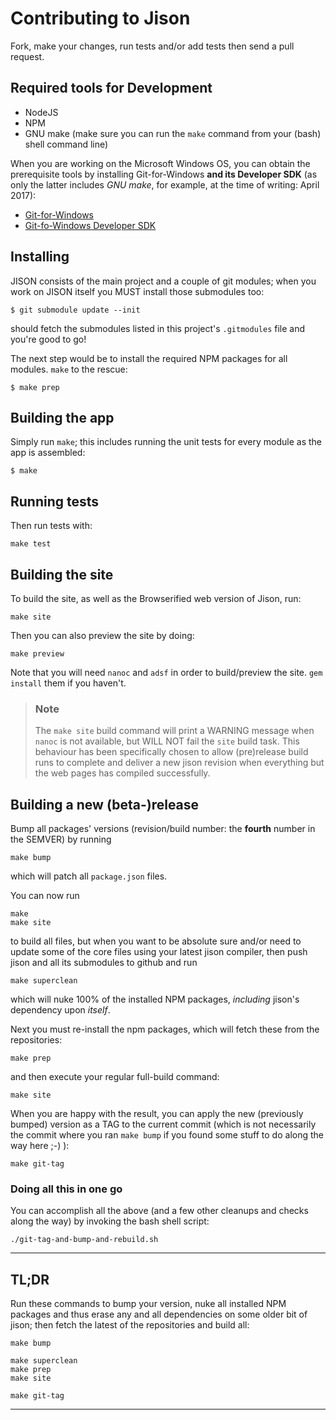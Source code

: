 Contributing to Jison
=======

Fork, make your changes, run tests and/or add tests then send a pull request.

## Required tools for Development

- NodeJS
- NPM
- GNU make  (make sure you can run the `make` command from your (bash) shell command line)

When you are working on the Microsoft Windows OS, you can obtain the prerequisite tools
by installing Git-for-Windows **and its Developer SDK**
(as only the latter includes *GNU make*, for example, at the time of writing: April 2017):

- [Git-for-Windows](https://git-for-windows.github.io/)
- [Git-fo-Windows Developer SDK](https://github.com/git-for-windows/build-extra/releases/latest)


## Installing

JISON consists of the main project and a couple of git modules; when you work on JISON itself you MUST install those submodules too:

```
$ git submodule update --init
```

should fetch the submodules listed in this project's `.gitmodules` file and you're good to go!

The next step would be to install the required NPM packages for all modules. `make` to the rescue:

```
$ make prep
```


## Building the app

Simply run `make`; this includes running the unit tests for every module as the app is assembled:

```
$ make
```


## Running tests

Then run tests with:

    make test



## Building the site

To build the site, as well as the Browserified web version of Jison, run:

    make site

Then you can also preview the site by doing:

    make preview

Note that you will need `nanoc` and `adsf` in order to build/preview the site. `gem install` them if you haven't.

> ### Note
>
> The `make site` build command will print a WARNING message when `nanoc` is not available,
> but WILL NOT fail the `site` build task. This behaviour has been specifically chosen to
> allow (pre)release build runs to complete and deliver a new jison revision when everything
> but the web pages has compiled successfully.
>


## Building a new (beta-)release

Bump all packages' versions (revision/build number: the **fourth** number in the SEMVER) by running

	make bump

which will patch all `package.json` files.

You can now run

    make
    make site

to build all files, but when you want to be absolute sure and/or need to update some of the core files using your latest jison compiler, then push jison and all its submodules to github and run

    make superclean

which will nuke 100% of the installed NPM packages, *including* jison's dependency upon *itself*.

Next you must re-install the npm packages, which will fetch these from the repositories:

	make prep

and then execute your regular full-build command:

	make site

When you are happy with the result, you can apply the new (previously bumped) version as a TAG to the current commit (which is not necessarily the commit where you ran `make bump` if you found some stuff to do along the way here ;-) ):

	make git-tag


### Doing all this in one go

You can accomplish all the above (and a few other cleanups and checks along the way) by invoking
the bash shell script:

```
./git-tag-and-bump-and-rebuild.sh
```


---


## TL;DR

Run these commands to bump your version, nuke all installed NPM packages and thus erase any and all dependencies on some older bit of jison; then fetch the latest of the repositories and build all:

	make bump

	make superclean
	make prep
	make site

	make git-tag

---
